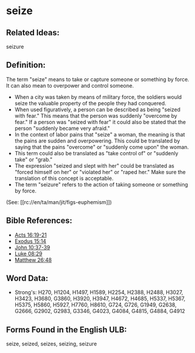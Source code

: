 # seize

## Related Ideas:

seizure

## Definition:

The term "seize" means to take or capture someone or something by force. It can also mean to overpower and control someone.

* When a city was taken by means of military force, the soldiers would seize the valuable property of the people they had conquered.
* When used figuratively, a person can be described as being "seized with fear." This means that the person was suddenly "overcome by fear." If a person was "seized with fear" it could also be stated that the person "suddenly became very afraid."
* In the context of labor pains that "seize" a woman, the meaning is that the pains are sudden and overpowering. This could be translated by saying that the pains "overcome" or "suddenly come upon" the woman.
* This term could also be translated as "take control of" or "suddenly take" or "grab."
* The expression "seized and slept with her" could be translated as "forced himself on her" or "violated her" or "raped her." Make sure the translation of this concept is acceptable.
* The term "seizure" refers to the action of taking someone or something by force.

(See: [[rc://en/ta/man/jit/figs-euphemism]])

## Bible References:

* [Acts 16:19-21](rc://en/tn/help/act/16/19)
* [Exodus 15:14](rc://en/tn/help/exo/15/14)
* [John 10:37-39](rc://en/tn/help/jhn/10/37)
* [Luke 08:29](rc://en/tn/help/luk/08/29)
* [Matthew 26:48](rc://en/tn/help/mat/26/48)

## Word Data:

* Strong's: H270, H1204, H1497, H1589, H2254, H2388, H2488, H3027, H3423, H3680, G3860, H3920, H3947, H4672, H4685, H5337, H5367, H5375, H5860, H5927, H7760, H8610, G724, G726, G1949, G2638, G2666, G2902, G2983, G3346, G4023, G4084, G4815, G4884, G4912

## Forms Found in the English ULB:

seize, seized, seizes, seizing, seizure
